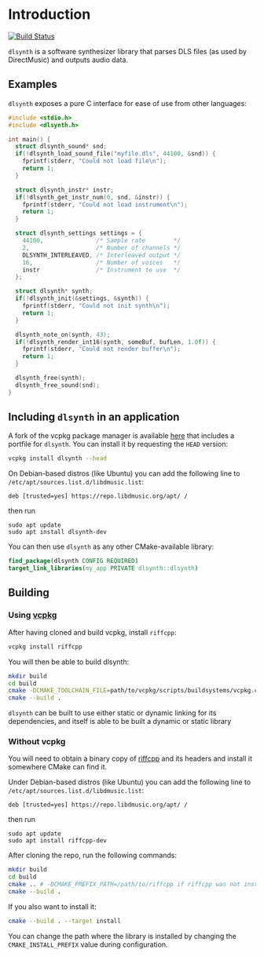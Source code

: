 # Introduction

[![Build Status](https://dev.azure.com/libdmusic/dlsynth/_apis/build/status/libdmusic.dlsynth?branchName=master)](https://dev.azure.com/libdmusic/dlsynth/_build/latest?definitionId=2&branchName=master)

`dlsynth` is a software synthesizer library that parses DLS files (as used by
DirectMusic) and outputs audio data.

## Examples

`dlsynth` exposes a pure C interface for ease of use from other languages:

```c
#include <stdio.h>
#include <dlsynth.h>

int main() {
  struct dlsynth_sound* snd;
  if(!dlsynth_load_sound_file("myfile.dls", 44100, &snd)) {
    fprintf(stderr, "Could not load file\n");
    return 1;
  }

  struct dlsynth_instr* instr;
  if(!dlsynth_get_instr_num(0, snd, &instr)) {
    fprintf(stderr, "Could not load instrument\n");
    return 1;
  }

  struct dlsynth_settings settings = {
    44100,               /* Sample rate        */
    2,                   /* Number of channels */
    DLSYNTH_INTERLEAVED, /* Interleaved output */
    16,                  /* Number of voices   */
    instr                /* Instrument to use  */
  };

  struct dlsynth* synth;
  if(!dlsynth_init(&settings, &synth)) {
    fprintf(stderr, "Could not init synth\n");
    return 1;
  }

  dlsynth_note_on(synth, 43);
  if(!dlsynth_render_int16(synth, someBuf, bufLen, 1.0f)) {
    fprintf(stderr, "Could not render buffer\n");
    return 1;
  }

  dlsynth_free(synth);
  dlsynth_free_sound(snd);
}
```

## Including `dlsynth` in an application

A fork of the vcpkg package manager is available [here](https://github.com/libdmusic/vcpkg)
that includes a portfile for `dlsynth`. You can install it by requesting the
`HEAD` version:

```sh
vcpkg install dlsynth --head
```

On Debian-based distros (like Ubuntu) you can add the following line to `/etc/apt/sources.list.d/libdmusic.list`:

    deb [trusted=yes] https://repo.libdmusic.org/apt/ /

then run

    sudo apt update
    sudo apt install dlsynth-dev

You can then use `dlsynth` as any other CMake-available library:

```cmake
find_package(dlsynth CONFIG REQUIRED)
target_link_libraries(my_app PRIVATE dlsynth::dlsynth)
```

## Building

### Using [vcpkg](https://github.com/Microsoft/vcpkg)

After having cloned and build vcpkg, install `riffcpp`:

```sh
vcpkg install riffcpp
```

You will then be able to build dlsynth:

```sh
mkdir build
cd build
cmake -DCMAKE_TOOLCHAIN_FILE=path/to/vcpkg/scripts/buildsystems/vcpkg.cmake ..
cmake --build .
```

`dlsynth` can be built to use either static or dynamic linking for its
dependencies, and itself is able to be built a dynamic or static library

### Without vcpkg

You will need to obtain a binary copy of [riffcpp](https://github.com/libdmusic/riffcpp)
and its headers and install it somewhere CMake can find it.

Under Debian-based distros (like Ubuntu) you can add the following line to `/etc/apt/sources.list.d/libdmusic.list`:

    deb [trusted=yes] https://repo.libdmusic.org/apt/ /

then run

    sudo apt update
    sudo apt install riffcpp-dev

After cloning the repo, run the following commands:

```sh
mkdir build
cd build
cmake .. # -DCMAKE_PREFIX_PATH=/path/to/riffcpp if riffcpp was not installed in the $PATH
cmake --build .
```

If you also want to install it:

```sh
cmake --build . --target install
```

You can change the path where the library is installed by
changing the `CMAKE_INSTALL_PREFIX` value during configuration.
